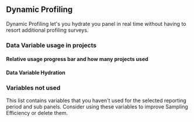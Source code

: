 ## Dynamic Profiling

Dynamic Profiling let's you hydrate you panel in real time without having to resort additional profiling surveys.

### Data Variable usage in projects

#### Relative usage progress bar and how many projects used

#### Data Variable Hydration

### Variables not used
This list contains variables that you haven't used for the selected reporting period and sub panels. Consider using these variables to improve Sampling Efficiency
or delete them.
